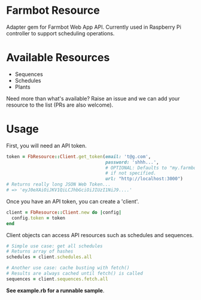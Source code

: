 # Farmbot Resource

Adapter gem for Farmbot Web App API. Currently used in Raspberry Pi controller to support scheduling operations.

# Available Resources

 * Sequences
 * Schedules
 * Plants

Need more than what's available? Raise an issue and we can add your resource to the list (PRs are also welcome).

# Usage

First, you will need an API token.

```ruby
token = FbResource::Client.get_token(email: 't@g.com',
                                     password: 'shhh...',
                                     # OPTIONAL: Defaults to "my.farmbot.io"
                                     # if not specified.
                                     url: "http://localhost:3000")
# Returns really long JSON Web Token...
# => 'eyJ0eXAiOiJKV1QiLCJhbGciOiJIUzI1NiJ9....'
```

Once you have an API token, you can create a 'client'.

```ruby
client = FbResource::Client.new do |config|
  config.token = token
end
```

Client objects can access API resources such as schedules and sequences.

```ruby
# Simple use case: get all schedules
# Returns array of hashes
schedules = client.schedules.all

# Another use case: cache busting with fetch()
# Results are always cached until fetch() is called
sequences = client.sequences.fetch.all

```

**See example.rb for a runnable sample**.
